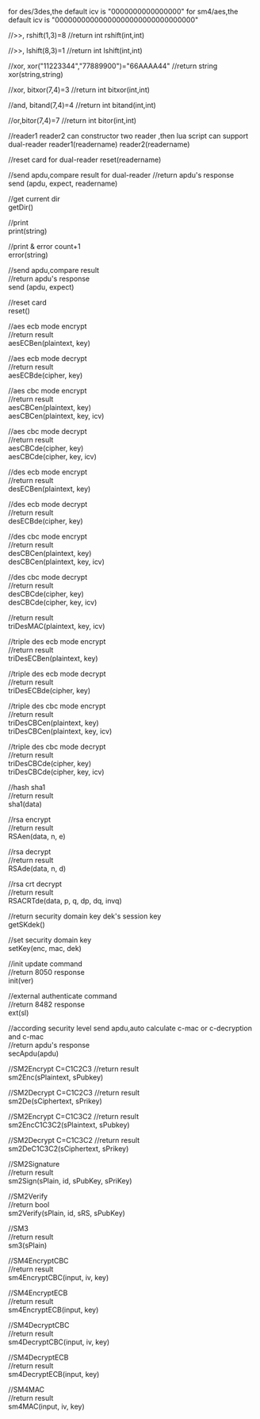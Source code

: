 ﻿for des/3des,the default icv is "0000000000000000"
for sm4/aes,the default icv is "00000000000000000000000000000000"

//>>, rshift(1,3)=8
//return int
rshift(int,int)

//>>, lshift(8,3)=1
//return int
lshift(int,int)

//xor, xor("11223344","77889900")="66AAAA44"
//return string
xor(string,string)

//xor, bitxor(7,4)=3
//return int
bitxor(int,int)

//and, bitand(7,4)=4
//return int
bitand(int,int)

//or,bitor(7,4)=7
//return int
bitor(int,int)

//reader1 reader2 can constructor two reader ,then lua script can support dual-reader
reader1(readername)
reader2(readername)

//reset card  for dual-reader
reset(readername)  

//send apdu,compare result  for dual-reader
//return apdu's response  
send (apdu, expect, readername)  



//get current dir  
getDir()  


//print  
print(string)  


//print & error count+1  
error(string)  


//send apdu,compare result  
//return apdu's response  
send (apdu, expect)  


//reset card  
reset()  


//aes ecb mode encrypt  
//return result  
aesECBen(plaintext, key)  


//aes ecb mode decrypt  
//return result  
aesECBde(cipher, key)  

//aes cbc mode encrypt  
//return result  
aesCBCen(plaintext, key)  
aesCBCen(plaintext, key, icv) 

//aes cbc mode decrypt  
//return result  
aesCBCde(cipher, key)  
aesCBCde(cipher, key, icv)  


//des ecb mode encrypt  
//return result  
desECBen(plaintext, key)  


//des ecb mode decrypt  
//return result  
desECBde(cipher, key)  

//des cbc mode encrypt  
//return result  
desCBCen(plaintext, key)  
desCBCen(plaintext, key, icv) 

//des cbc mode decrypt  
//return result  
desCBCde(cipher, key)  
desCBCde(cipher, key, icv)  


//return result  
triDesMAC(plaintext, key, icv)  


//triple des ecb mode encrypt  
//return result  
triDesECBen(plaintext, key)  


//triple des ecb mode decrypt  
//return result  
triDesECBde(cipher, key)  


//triple des cbc mode encrypt  
//return result  
triDesCBCen(plaintext, key)  
triDesCBCen(plaintext, key, icv)  


//triple des cbc mode decrypt  
//return result  
triDesCBCde(cipher, key)  
triDesCBCde(cipher, key, icv) 

//hash sha1  
//return result  
sha1(data)  


//rsa encrypt  
//return result  
RSAen(data, n, e)  


//rsa decrypt  
//return result  
RSAde(data, n, d) 


//rsa crt decrypt  
//return result  
RSACRTde(data, p, q, dp, dq, invq)  


//return security domain key dek's session key  
getSKdek()  


//set security domain key  
setKey(enc, mac, dek)  


//init update command  
//return 8050 response  
init(ver)  


//external authenticate command  
//return 8482 response  
ext(sl) 


//according security level send apdu,auto calculate c-mac or c-decryption and c-mac  
//return apdu's response  
secApdu(apdu) 


//SM2Encrypt  C=C1C2C3
//return result   
sm2Enc(sPlaintext, sPubkey)  

//SM2Decrypt  C=C1C2C3
//return result  
sm2De(sCiphertext, sPrikey)  

//SM2Encrypt  C=C1C3C2
//return result   
sm2EncC1C3C2(sPlaintext, sPubkey)  

//SM2Decrypt  C=C1C3C2
//return result  
sm2DeC1C3C2(sCiphertext, sPrikey)  

//SM2Signature  
//return result  
sm2Sign(sPlain, id, sPubKey, sPriKey)  

//SM2Verify  
//return bool  
sm2Verify(sPlain, id, sRS, sPubKey)  

//SM3  
//return result  
sm3(sPlain)  

//SM4EncryptCBC  
//return result  
sm4EncryptCBC(input, iv, key)  

//SM4EncryptECB  
//return result  
sm4EncryptECB(input, key)  

//SM4DecryptCBC  
//return result  
sm4DecryptCBC(input, iv, key)  

//SM4DecryptECB  
//return result  
sm4DecryptECB(input, key)  


//SM4MAC  
//return result  
sm4MAC(input, iv, key)  


